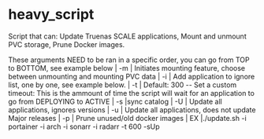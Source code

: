 # heavy_script
Script that can: Update Truenas SCALE applications, Mount and unmount PVC storage, Prune Docker images.


These arguments NEED to be ran in a specific order, you can go from TOP to BOTTOM, see example below
| -m | Initiates mounting feature, choose between unmounting and mounting PVC data
| -i | Add application to ignore list, one by one, see example below.
| -t | Default: 300 -- Set a custom timeout: This is the ammount of time the script will wait for an application to go from DEPLOYING to ACTIVE
| -s |sync catalog
| -U | Update all applications, ignores versions
| -u | Update all applications, does not update Major releases
| -p | Prune unused/old docker images
| EX |./update.sh -i portainer -i arch -i sonarr -i radarr -t 600 -sUp
